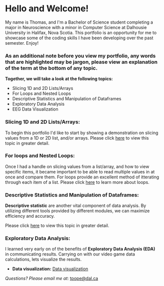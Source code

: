 # Hello and Welcome!
My name is Thomas, and I'm a Bachelor of Science student completing a major in Neuroscience with a minor in Computer Science at Dalhousie University in Halifax, Nova Scotia. This portfolio is an opportunity for me to showcase some of the coding skills I have been developing over the past semester. Enjoy! 

### As an additional note before you view my portfolio, any words that are **highlighted** may be jargon, please view an explanation of the term at the bottom of any topic. 

**Together, we will take a look at the following topics:**
- Slicing 1D and 2D Lists/Arrays
- For Loops and Nested Loops
- Descriptive Statistics and Manipulation of Dataframes
- Exploratory Data Analysis
- EEG Data Visualization 

### Slicing 1D and 2D Lists/Arrays:
To begin this portfolio I'd like to start by showing a demonstration on slicing values from a 1D or 2D list, and/or arrays. Please click [here](Slicingvalues.md) to view this topic in greater detail. 

### For loops and Nested Loops:
Once I had a handle on slicing values from a list/array, and how to view specific items, it became important to be able to read multiple values in at once and compare them. For loops provide an excellent method of itterating through each item of a list. Please click [here](loops.md) to learn more about loops.  

### Descriptive Statistics and Manipulation of Dataframes:
**Descriptive statistic** are another vital component of data analysis. By utilizing different tools provided by different modules, we can maximize efficiency and accuracy. 

Please click [here](descriptivestats.md) to view this topic in greater detail.

### Exploratory Data Analysis:
I learned very early on of the benefits of **Exploratory Data Analysis (EDA)** in communicating results. Carrying on with our video game data calculations, lets visualize the results.
- **Data visualization:** [Data visualization](Datapic.ipynb)

_Questions? Please email me at_: [tpope@dal.ca](mailto:th781530@dal.ca)
